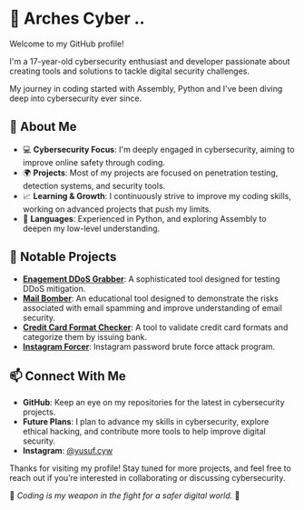 # 🏴 Arches Cyber ..

Welcome to my GitHub profile! 

I'm a 17-year-old cybersecurity enthusiast and developer passionate about creating tools and solutions to tackle digital security challenges.

My journey in coding started with Assembly, Python and I've been diving deep into cybersecurity ever since.

## 🔐 About Me
- 💻 **Cybersecurity Focus**: I'm deeply engaged in cybersecurity, aiming to improve online safety through coding.
- 🌍 **Projects**: Most of my projects are focused on penetration testing, detection systems, and security tools.
- 📈 **Learning & Growth**: I continuously strive to improve my coding skills, working on advanced projects that push my limits.
- 💬 **Languages**: Experienced in Python, and exploring Assembly to deepen my low-level understanding.

## 🚀 Notable Projects
- **[Enagement DDoS Grabber](https://github.com/archescyber/)**: A sophisticated tool designed for testing DDoS mitigation.
- **[Mail Bomber](https://github.com/archescyber/mail-bomber/)**: An educational tool designed to demonstrate the risks associated with email spamming and improve understanding of email security.
- **[Credit Card Format Checker](https://github.com/archescyber/credit-card-checker/)**: A tool to validate credit card formats and categorize them by issuing bank.
- **[Instagram Forcer](https://github.com/archescyber/instagram-forcer/)**: Instagram password brute force attack program.
  
## 📫 Connect With Me
- **GitHub**: Keep an eye on my repositories for the latest in cybersecurity projects.
- **Future Plans**: I plan to advance my skills in cybersecurity, explore ethical hacking, and contribute more tools to help improve digital security.
- **Instagram**: [@yusuf.cyw](https://www.instagram.com/yusuf.cyw?igsh=MTZmZmF4aGUxemo3ZQ==)
  
Thanks for visiting my profile! Stay tuned for more projects, and feel free to reach out if you’re interested in collaborating or discussing cybersecurity.

 
👾 _Coding is my weapon in the fight for a safer digital world._ 👾
